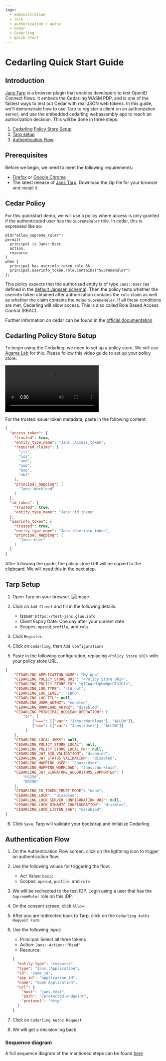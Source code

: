 ```yaml
---
tags:
  - administration
  - lock
  - authorization / authz
  - Cedar
  - Cedarling
  - quick start
---
```


# Cedarling Quick Start Guide

## Introduction

[Jans Tarp](../../demos/jans-tarp) is a browser plugin that enables developers to test OpenID Connect flows. It embeds the Cedarling WASM PDP, and is one of the fastest ways to test out Cedar with real JSON web tokens. In this guide, we'll demonstrate how to use Tarp to register a client on an authorization server, and use the embedded cedarling webassembly app to reach an authorization decision. This will be done in three steps:

1. [Cedarling Policy Store Setup](#cedarling-policy-store-setup)
2. [Tarp setup](#tarp-setup)
3. [Authentication Flow](#authentication-flow)


## Prerequisites

Before we begin, we need to meet the following requirements:

* [Firefox](https://www.mozilla.org/en-US/firefox/) or [Google Chrome](https://www.google.com/chrome/index.html)
* The latest release of [Jans Tarp](https://github.com/JanssenProject/jans/releases/tag/nightly). Download the zip file for your browser and install it.

## Cedar Policy

For this quickstart demo, we will use a policy where access is only granted if the authenticated user has the `SupremeRuler` role. In cedar, this is expressed like so:

```
@id("allow_supreme_ruler")
permit(
  principal is Jans::User,
  action,
  resource
)
when {
  principal has userinfo_token.role &&
  principal.userinfo_token.role.contains("SupremeRuler")
};
```

This policy expects that the authorized entity is of type `Jans::User` (as defined in the [default Janssen schema](../../jans-cedarling/schema/cedarling-core.cedarschema)). Then the policy tests whether the userinfo token obtained after authorization contains the `role` claim as well as whether the claim contains the value `SupremeRuler`. If all these conditions are met, Cedarling will allow access. This is also called Role Based Access Control (RBAC).

Further information on cedar can be found in the [official documentation](https://docs.cedarpolicy.com/)

## Cedarling Policy Store Setup

To begin using the Cedarling, we need to set up a policy store. We will use [Agama Lab](https://cloud.gluu.org/agama-lab) for this. Please follow this video guide to set up your policy store:

![agama-lab-policy-store](../assets/agama-lab-policy-store.mp4)

For the trusted issuer token metadata, paste in the following content:
```json
{
  "access_token": {
    "trusted": true,
    "entity_type_name": "Jans::Access_token",
    "required_claims": [
      "jti",
      "iss",
      "aud",
      "sub",
      "exp",
      "nbf"
    ],
    "principal_mapping": [
      "Jans::Workload"
    ]
  },
  "id_token": {
    "trusted": true,
    "entity_type_name": "Jans::id_token"
  },
  "userinfo_token": {
    "trusted": true,
    "entity_type_name": "Jans::Userinfo_token",
    "principal_mapping": [
      "Jans::User"
    ]
  }
}
```

After following the guide, the policy store URI will be copied to the clipboard. We will need this in the next step.

## Tarp Setup

1. Open Tarp on your browser.
   ![image](../assets/tarp-blank.png)
2. Click on `Add Client` and fill in the following details:

   * Issuer: `https://test-jans.gluu.info`.
   * Client Expiry Date: One day after your current date
   * Scopes: `openid`,`profile`, and `role`
3. Click `Register`. 
4. Click on `Cedarling`, then `Add Configurations`
5. Paste in the following configuration, replacing `<Policy Store URI>` with your policy store URL. 
  ```json
  {
      "CEDARLING_APPLICATION_NAME": "My App",
      "CEDARLING_POLICY_STORE_URI": "<Policy Store URI>",
      "CEDARLING_POLICY_STORE_ID": "gICAgcHJpbmNpcGFsIGlz",
      "CEDARLING_LOG_TYPE": "std_out",
      "CEDARLING_LOG_LEVEL": "INFO",
      "CEDARLING_LOG_TTL": null,
      "CEDARLING_USER_AUTHZ": "enabled",
      "CEDARLING_WORKLOAD_AUTHZ": "disabled",
      "CEDARLING_PRINCIPAL_BOOLEAN_OPERATION": {
          "or": [
              {"===": [{"var": "Jans::Workload"}, "ALLOW"]},
              {"===": [{"var": "Jans::User"}, "ALLOW"]}
           ]
      },
      "CEDARLING_LOCAL_JWKS": null,
      "CEDARLING_POLICY_STORE_LOCAL": null,
      "CEDARLING_POLICY_STORE_LOCAL_FN": null,
      "CEDARLING_JWT_SIG_VALIDATION": "disabled",
      "CEDARLING_JWT_STATUS_VALIDATION": "disabled",
      "CEDARLING_MAPPING_USER": "Jans::User",
      "CEDARLING_MAPPING_WORKLOAD": "Jans::Workload",
      "CEDARLING_JWT_SIGNATURE_ALGORITHMS_SUPPORTED": [
          "HS256",
          "RS256"
      ],
      "CEDARLING_ID_TOKEN_TRUST_MODE": "none",
      "CEDARLING_LOCK": "disabled",
      "CEDARLING_LOCK_SERVER_CONFIGURATION_URI": null,
      "CEDARLING_LOCK_DYNAMIC_CONFIGURATION": "disabled",
      "CEDARLING_LOCK_LISTEN_SSE": "disabled"
  }
  ```
6. Click `Save`. Tarp will validate your bootstrap and initialize Cedarling.

## Authentication Flow

1. On the Authentication Flow screen, click on the lightning icon to trigger an authentication flow.
2. Use the following values for triggering the flow:
    * Acr Value: `basic`
    * Scopes: `openid`, `profile`, and `role`
3. We will be redirected to the test IDP. Login using a user that has the `SupremeRuler` role on this IDP.
4. On the consent screen, click `Allow`
5. After you are redirected back to Tarp, click on the `Cedarling Authz Request Form`
6. Use the following input:

    * Principal: Select all three tokens
    * Action: `Jans::Action::"Read"`
    * Resource:
    ```json
    {
      "entity_type": "resource",
      "type": "Jans::Application",
      "id": "some_id",
      "app_id": "application_id",
      "name": "Some Application",
      "url": {
        "host": "jans.test",
        "path": "/protected-endpoint",
        "protocol": "http"
      }
    }
    ```
7. Click on `Cedarling Authz Request`
8. We will get a decision log back.

### Sequence diagram

A full sequence diagram of the mentioned steps can be found [here](https://sequencediagram.org/index.html#initialData=C4S2BsFMAIGFICYEMBO4QDsDm0kYdACqoAOAUGSaqAMYhUbDQBCKA9gO4DOkKl1IOgybEU5Kilr08TAIIBXYAAtoAZV4A3XhVaceKALQA+USQBc0AKKNe0BcrWbbNNhgBmILGVPH7K9ShaKBYAIgCeGEgAtoJw6JCM0ABKkFggXMAoSKCu0GR+joG8xqYWsPGJAJIhuPiONCiQwGS63MUmpBbWwLbwyGiYOABGbGzAGVkk0C7unt6kvor+TsHQAOKWhNAA9ABWeFwGSEvbjRkaAIx7HADWXPlLhUElndAAUgDqANKq82IvYgslQwYBASHQAC8YH1UOhsC12G1DB1AWpgNRcEs2CgQBDsiBcm5wJw-iRFg4AkELBstnsDkcTmdgJdtsdlNjcZAAPwAOj5DwpKwB5h2NHB4CGSBoNy5LgQkAAvHyeaTycsiqsaTt9hhDmylKdIOcrsA2DcEgL1c8USKAN4AIilNCNXAA+qbzRh7RYADyfQhGAC+OkR+mFZUQsMGdiWEIAFCQcRghOCADS4Gg5DDps5seQoZ3pmY9AAewAAlKqjK19BH+nCcCFIHQuASMEA)
